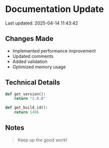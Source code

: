 # Documentation Update

Last updated: 2025-04-14 11:43:42

## Changes Made
- Implemented performance improvement
- Updated comments
- Added validation
- Optimized memory usage

## Technical Details
```python
def get_version():
    return "1.0.8"

def get_build_id():
    return 1496
```

## Notes
> Keep up the good work!
